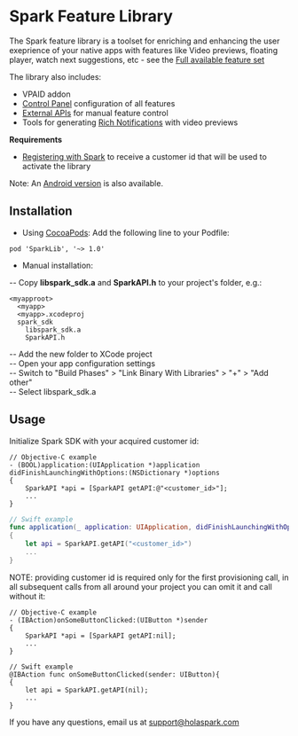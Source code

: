 # Spark Feature Library

The Spark feature library is a toolset for enriching and enhancing the user exeprience of your native apps with features like Video previews, floating player, watch next suggestions, etc - see the [Full available feature set](https://holaspark.com)

The library also includes:
- VPAID addon
- [Control Panel](https://holaspark.com/?need_login=1) configuration of all features
- [External APIs](https://docs.google.com/document/d/1Rh8TWTDyBdkLnnr4RVnRNZ1bSltT5NIn5dcNpdxxdQE/edit#heading=h.uo3s9j23kuim) for manual feature control
- Tools for generating [Rich Notifications](https://docs.google.com/document/d/1Rh8TWTDyBdkLnnr4RVnRNZ1bSltT5NIn5dcNpdxxdQE/#heading=h.6i9oua7b4xma) with video previews

**Requirements**
- [Registering with Spark](https://holaspark.com) to receive a customer id that will be used to activate the library

Note: An [Android version](https://github.com/hola/spark_android_sdk) is also available.

## Installation
- Using [CocoaPods](https://cocoapods.org):
Add the following line to your Podfile:
```
pod 'SparkLib', '~> 1.0'
```

- Manual installation:

-- Copy **libspark_sdk.a** and **SparkAPI.h** to your project's folder, e.g.:
```
<myapproot>
  <myapp>
  <myapp>.xcodeproj
  spark_sdk
    libspark_sdk.a
    SparkAPI.h
```
-- Add the new folder to XCode project\
-- Open your app configuration settings\
-- Switch to "Build Phases" > "Link Binary With Libraries" > "+" > "Add other"\
-- Select libspark_sdk.a

## Usage

Initialize Spark SDK with your acquired customer id:
```objc
// Objective-C example
- (BOOL)application:(UIApplication *)application didFinishLaunchingWithOptions:(NSDictionary *)options
{
    SparkAPI *api = [SparkAPI getAPI:@"<customer_id>"];
    ...
}
```
```swift
// Swift example
func application(_ application: UIApplication, didFinishLaunchingWithOptions launchOptions: [UIApplicationLaunchOptionsKey: Any]?) -> Bool
{
    let api = SparkAPI.getAPI("<customer_id>")
    ...
}
```

NOTE: providing customer id is required only for the first provisioning call, in all subsequent calls from all around your project you can omit it and call without it:
```objc
// Objective-C example
- (IBAction)onSomeButtonClicked:(UIButton *)sender
{
    SparkAPI *api = [SparkAPI getAPI:nil];
    ...
}
```
```objc
// Swift example
@IBAction func onSomeButtonClicked(sender: UIButton){
{
    let api = SparkAPI.getAPI(nil);
    ...
}
```

If you have any questions, email us at support@holaspark.com
